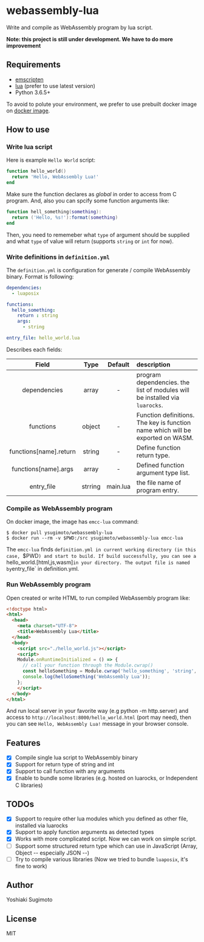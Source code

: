 # webassembly-lua

Write and compile as WebAssembly program by lua script.

**Note: this project is still under development. We have to do more improvement**

## Requirements

- [emscripten](https://github.com/kripken/emscripten)
- [lua](https://www.lua.org/) (prefer to use latest version)
- Python 3.6.5+

To avoid to polute your environment, we prefer to use prebuilt docker image on [docker image](https://hub.docker.com/r/ysugimoto/webassembly-lua/).

## How to use

### Write lua script

Here is example `Hello World` script:

```lua
function hello_world()
  return 'Hello, WebAssembly Lua!'
end
```

Make sure the function declares as *global* in order to access from C program.
And, also you can spcify some function arguments like:

```lua
function hell_something(something):
  return ('Hello, %s!'):format(something)
end
```

Then, you need to rememeber what `type` of argument should be supplied and what `type` of value will return (supports `string` or `int` for now).

### Write definitions in `definition.yml`

The `definition.yml` is configuration for generate / compile WebAssembly binary. Format is following:

```yaml
dependencies:
  - luaposix

functions:
  hello_something:
    return : string
    args:
      - string

entry_file: hello_world.lua
```

Describes each fields:

| Field                  | Type    | Default  | description                                                                    |
|:----------------------:|:-------:|:--------:|:-------------------------------------------------------------------------------|
| dependencies           | array   | -        | program dependencies. the list of modules will be installed via `luarocks`.    |
| functions              | object  | -        | Function definitions. The key is function name which will be exported on WASM. |
| functions[name].return | string  | -        | Define function return type.                                                   |
| functions[name].args   | array   | -        | Defined function argument type list.                                           |
| entry_file             | strring | main.lua | the file name of program entry.                                                |

### Compile as WebAssembly program

On docker image, the image has `emcc-lua` command:

```shell
$ docker pull ysugimoto/webassembly-lua
$ docker run --rm -v $PWD:/src ysugimoto/webassembly-lua emcc-lua
```

The `emcc-lua` finds `definition.yml in current working directory (in this case, `$PWD`) and start to build.
If build successfully, you can see a `hello_world.[html,js,wasm]` in your directory. The output file is named by `entry_file` in definition.yml.

### Run WebAssembly program

Open created or write HTML to run compiled WebAssembly program like:

```html
<!doctype html>
<html>
  <head>
    <meta charset="UTF-8">
    <title>WebAssembly Lua</title>
  </head>
  <body>
    <script src="./hello_world.js"></script>
    <script>
    Module.onRuntimeInitialized = () => {
      // call your function through the Module.cwrap()
      const helloSomething = Module.cwrap('hello_something', 'string', ['string']);
      console.log(helloSomething('WebAssembly Lua'));
    };
    </script>
  </body>
</html>
```

And run local server in your favorite way (e.g python -m http.server) and access to `http://localhost:8000/hello_world.html` (port may need), then you can see `Hello, WebAssembly Lua!` message in your browser console.

## Features

- [x] Compile single lua script to WebAssembly binary
- [x] Support for return type of string and int
- [x] Support to call function with any arguments
- [x] Enable to bundle some libraries (e.g. hosted on luarocks, or Independent C libraries)

## TODOs

- [x] Support to require other lua modules which you defined as other file, installed via luarocks
- [x] Support to apply function arguments as detected types
- [x] Works with more complicated script. Now we can work on simple script.
- [ ] Support some structured return type which can use in JavaScript (Array, Object -- especially JSON --)
- [ ] Try to compile various libraries (Now we tried to bundle `luaposix`, it's fine to work)

## Author

Yoshiaki Sugimoto

## License


MIT
